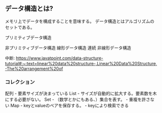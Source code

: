 ## データ構造とは?
メモリ上でデータを構成することを意味する。
データ構造とはアルゴリズムのセットである。

プリミティブデータ構造

非プリミティブデータ構造
    線形データ構造
        連続
    非線形データ構造

中断: https://www.javatpoint.com/data-structure-tutorial#:~:text=linear%20data%20structure-,Linear%20Data%20Structure,-The%20arrangement%20of

### コレクション
配列
    - 要素サイズが決まっている
List
    - サイズが自動的に拡大する。要素数を木にする必要がない。
Set
    - （数学とかにもある、）集合を表す。
    - 重複を許さない
Map
    - keyとvalueのペアを保存する。
    - keyにより検索できる

